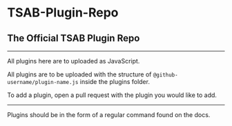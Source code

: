 # TSAB-Plugin-Repo
## The Official TSAB Plugin Repo

---

All plugins here are to uploaded as JavaScript.

All plugins are to be uploaded with the structure of `@github-username/plugin-name.js` inside the plugins folder.

To add a plugin, open a pull request with the plugin you would like to add.

---

Plugins should be in the form of a regular command found on the docs.
